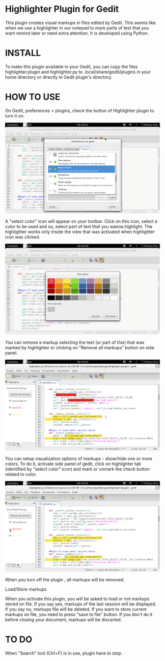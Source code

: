 Highlighter Plugin for Gedit
============================

This plugin creates visual markups in files edited by Gedit. This seems like when we use a highlighter in our notepad to mark parts of text that you want remind later or need extra attention. It is developed using Python.

INSTALL
=======

To make this plugin available in your Gedit, you can copy the files highlighter.plugin and highlighter.py to .local/share/gedit/plugins in your home directory or directly in Gedit plugin's directory.

HOW TO USE
==========

On Gedit, preferences > plugins, check the button of Highlighter plugin to turn it on.

![activate](https://github.com/melissawen/highlight-plugin/raw/master/img/pluginactivate.png)

A "select color" icon will appear on your toolbar. Click on this icon, select a color to be used and so, select part of text that you wanna highlight. The highlighter works only inside the view that was activated when highlighter icon was clicked.

![color dialog](https://github.com/melissawen/highlight-plugin/raw/master/img/colordialog.png)

You can remove a markup selecting the text (or part of this) that was marked by highlighter or clicking on "Remove all markups" button on side panel.

![highlighter side panel](https://github.com/melissawen/highlight-plugin/raw/master/img/highlightersidepanel.png)

You can setup visualization options of markups - show/hide one or more colors. To do it, activate side panel of gedit, click on highlighter tab (identified by "select color" icon) and mark or unmark the check button related to color.

![hide color option](https://github.com/melissawen/highlight-plugin/raw/master/img/hidecoloroption.png)

When you turn off the plugin , all markups will be removed.

Load/Store markups

When you activate this plugin, you will be asked to load or not markups stored on file.
If you say yes, markups of the last session will be displayed. If you say no, markups file will be deleted.
If you want to store current markups on file, you need to press "save to file" button. If you don't do it before closing your document, markups will be discarted.

TO DO
=====

When "Search" tool (Ctrl+F) is in use, plugin have to stop.
